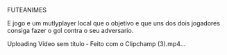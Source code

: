 FUTEANIMES

E jogo e um mutlyplayer local que o objetivo e que uns dos dois jogadores consiga fazer o gol contra o seu adversario.


Uploading Vídeo sem título ‐ Feito com o Clipchamp (3).mp4…

